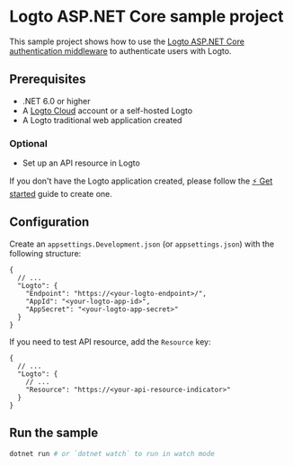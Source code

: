 # Logto ASP.NET Core sample project

This sample project shows how to use the [Logto ASP.NET Core authentication middleware](../src/Logto.AspNetCore.Authentication/) to authenticate users with Logto.

## Prerequisites

- .NET 6.0 or higher
- A [Logto Cloud](https://logto.io/) account or a self-hosted Logto
- A Logto traditional web application created

### Optional

- Set up an API resource in Logto

If you don't have the Logto application created, please follow the [⚡ Get started](https://docs.logto.io/docs/tutorials/get-started/) guide to create one.

## Configuration

Create an `appsettings.Development.json` (or `appsettings.json`) with the following structure:

```jsonc
{
  // ...
  "Logto": {
    "Endpoint": "https://<your-logto-endpoint>/",
    "AppId": "<your-logto-app-id>",
    "AppSecret": "<your-logto-app-secret>"
  }
}
```

If you need to test API resource, add the `Resource` key:

```jsonc
{
  // ...
  "Logto": {
    // ...
    "Resource": "https://<your-api-resource-indicator>"
  }
}
```

## Run the sample

```bash
dotnet run # or `dotnet watch` to run in watch mode
```
